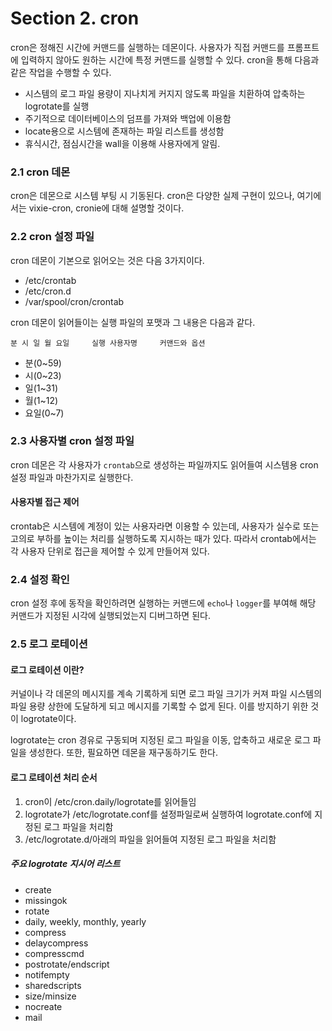 # Section 2. cron

cron은 정해진 시간에 커맨드를 실행하는 데몬이다. 사용자가 직접 커맨드를 프롬프트에 입력하지 않아도 원하는 시간에 특정 커맨드를 실행할 수 있다. cron을 통해 다음과 같은 작업을 수행할 수 있다.

* 시스템의 로그 파일 용량이 지나치게 커지지 않도록 파일을 치환하여 압축하는 logrotate를 실행
* 주기적으로 데이터베이스의 덤프를 가져와 백업에 이용함
* locate용으로 시스템에 존재하는 파일 리스트를 생성함
* 휴식시간, 점심시간을 wall을 이용해 사용자에게 알림.

### 2.1 cron 데몬

cron은 데몬으로 시스템 부팅 시 기동된다. cron은 다양한 실제 구현이 있으나, 여기에서는 vixie-cron, cronie에 대해 설명할 것이다.

### 2.2 cron 설정 파일

cron 데몬이 기본으로 읽어오는 것은 다음 3가지이다.

* /etc/crontab
* /etc/cron.d
* /var/spool/cron/crontab

cron 데몬이 읽어들이는 실행 파일의 포맷과 그 내용은 다음과 같다.

```
분 시 일 월 요일     실행 사용자명     커맨드와 옵션
```

* 분\(0~59\)
* 시\(0~23\)
* 일\(1~31\)
* 월\(1~12\)
* 요일\(0~7\)

### 2.3 사용자별 cron 설정 파일

cron 데몬은 각 사용자가 `crontab`으로 생성하는 파일까지도 읽어들여 시스템용 cron 설정 파일과 마찬가지로 실행한다.

#### 사용자별 접근 제어

crontab은 시스템에 계정이 있는 사용자라면 이용할 수 있는데, 사용자가 실수로 또는 고의로 부하를 높이는 처리를 실행하도록 지시하는 때가 있다. 따라서 crontab에서는 각 사용자 단위로 접근을 제어할 수 있게 만들어져 있다.

### 2.4 설정 확인

cron 설정 후에 동작을 확인하려면 실행하는 커맨드에 `echo`나 `logger`를 부여해 해당 커맨드가 지정된 시각에 실행되었는지 디버그하면 된다.

### 2.5 로그 로테이션

#### 로그 로테이션 이란?

커널이나 각 데몬의 메시지를 계속 기록하게 되면 로그 파일 크기가 커져 파일 시스템의 파일 용량 상한에 도달하게 되고 메시지를 기록할 수 없게 된다. 이를 방지하기 위한 것이 logrotate이다.

logrotate는 cron 경유로 구동되며 지정된 로그 파일을 이동, 압축하고 새로운 로그 파일을 생성한다. 또한, 필요하면 데몬을 재구동하기도 한다.

#### 로그 로테이션 처리 순서

1. cron이 /etc/cron.daily/logrotate를 읽어들임
2. logrotate가 /etc/logrotate.conf를 설정파일로써 실행하여 logrotate.conf에 지정된 로그 파일을 처리함
3. /etc/logrotate.d/아래의 파일을 읽어들여 지정된 로그 파일을 처리함

##### 주요 logrotate 지시어 리스트

* create
* missingok
* rotate
* daily, weekly, monthly, yearly
* compress
* delaycompress
* compresscmd
* postrotate/endscript
* notifempty
* sharedscripts
* size/minsize
* nocreate
* mail




